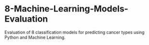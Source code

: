 # 8-Machine-Learning-Models-Evaluation
Evaluation of 8 classification models for predicting cancer types using Python and Machine Learning.
